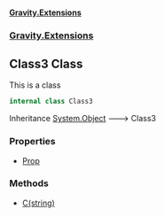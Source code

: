 #### [Gravity.Extensions](./index.md 'index')
### [Gravity.Extensions](./Gravity-Extensions.md 'Gravity.Extensions')
## Class3 Class
This is a class  
```csharp
internal class Class3
```
Inheritance [System.Object](https://docs.microsoft.com/en-us/dotnet/api/System.Object 'System.Object') &#129106; Class3  
### Properties
- [Prop](./Gravity-Extensions-Class3-Prop.md 'Gravity.Extensions.Class3.Prop')
### Methods
- [C(string)](./Gravity-Extensions-Class3-C(string).md 'Gravity.Extensions.Class3.C(string)')
